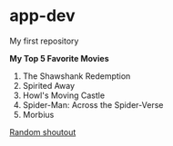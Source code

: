 # app-dev
My first repository

**My Top 5 Favorite Movies**

1. The Shawshank Redemption
2. Spirited Away
3. Howl's Moving Castle
4. Spider-Man: Across the Spider-Verse
5. Morbius

[Random shoutout](https://www.youtube.com/@filbertlouiebonavente9908)
